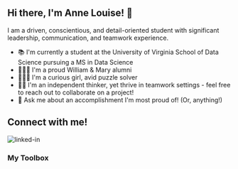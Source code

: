 ## Hi there, I'm Anne Louise! 👋

I am a driven, conscientious, and detail-oriented student with significant leadership, communication, and teamwork experience. 

- 📚 I'm currently a student at the University of Virginia School of Data Science pursuing a MS in Data Science
- 👩🏽‍🎓 I'm a proud William & Mary alumni
- 👩🏽‍💻 I'm a curious girl, avid puzzle solver
- 👏🏼 I'm an independent thinker, yet thrive in teamwork settings - feel free to reach out to collaborate on a project!
- 💬 Ask me about an accomplishment I'm most proud of! (Or, anything!)



## Connect with me!
[<img align="left" alt="linked-in" src="https://img.shields.io/badge/linkedin-%230077B5.svg?&style=for-the-badge&logo=linkedin&logoColor=white" />](https://www.linkedin.com/in/annelouiseseekford/)
<br>

### My Toolbox







<!--
**alseekford/alseekford** is a ✨ _special_ ✨ repository because its `README.md` (this file) appears on your GitHub profile.

Here are some ideas to get you started:

- 🔭 I’m currently working on ...
- 🌱 I’m currently learning ...
- 👯 I’m looking to collaborate on ...
- 🤔 I’m looking for help with ...
- 💬 Ask me about ...
- 📫 How to reach me: ...
- 😄 Pronouns: ...
- ⚡ Fun fact: ...
-->
